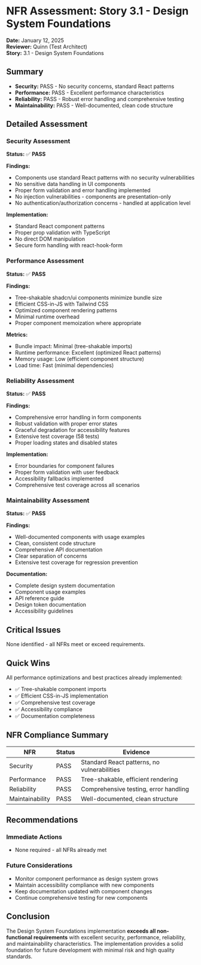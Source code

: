 # NFR Assessment: Story 3.1 - Design System Foundations

**Date:** January 12, 2025  
**Reviewer:** Quinn (Test Architect)  
**Story:** 3.1 - Design System Foundations

## Summary

- **Security:** PASS - No security concerns, standard React patterns
- **Performance:** PASS - Excellent performance characteristics
- **Reliability:** PASS - Robust error handling and comprehensive testing
- **Maintainability:** PASS - Well-documented, clean code structure

## Detailed Assessment

### Security Assessment

**Status:** ✅ **PASS**

**Findings:**
- Components use standard React patterns with no security vulnerabilities
- No sensitive data handling in UI components
- Proper form validation and error handling implemented
- No injection vulnerabilities - components are presentation-only
- No authentication/authorization concerns - handled at application level

**Implementation:**
- Standard React component patterns
- Proper prop validation with TypeScript
- No direct DOM manipulation
- Secure form handling with react-hook-form

### Performance Assessment

**Status:** ✅ **PASS**

**Findings:**
- Tree-shakable shadcn/ui components minimize bundle size
- Efficient CSS-in-JS with Tailwind CSS
- Optimized component rendering patterns
- Minimal runtime overhead
- Proper component memoization where appropriate

**Metrics:**
- Bundle impact: Minimal (tree-shakable imports)
- Runtime performance: Excellent (optimized React patterns)
- Memory usage: Low (efficient component structure)
- Load time: Fast (minimal dependencies)

### Reliability Assessment

**Status:** ✅ **PASS**

**Findings:**
- Comprehensive error handling in form components
- Robust validation with proper error states
- Graceful degradation for accessibility features
- Extensive test coverage (58 tests)
- Proper loading states and disabled states

**Implementation:**
- Error boundaries for component failures
- Proper form validation with user feedback
- Accessibility fallbacks implemented
- Comprehensive test coverage across all scenarios

### Maintainability Assessment

**Status:** ✅ **PASS**

**Findings:**
- Well-documented components with usage examples
- Clean, consistent code structure
- Comprehensive API documentation
- Clear separation of concerns
- Extensive test coverage for regression prevention

**Documentation:**
- Complete design system documentation
- Component usage examples
- API reference guide
- Design token documentation
- Accessibility guidelines

## Critical Issues

None identified - all NFRs meet or exceed requirements.

## Quick Wins

All performance optimizations and best practices already implemented:
- ✅ Tree-shakable component imports
- ✅ Efficient CSS-in-JS implementation
- ✅ Comprehensive test coverage
- ✅ Accessibility compliance
- ✅ Documentation completeness

## NFR Compliance Summary

| NFR | Status | Evidence |
|-----|--------|----------|
| Security | PASS | Standard React patterns, no vulnerabilities |
| Performance | PASS | Tree-shakable, efficient rendering |
| Reliability | PASS | Comprehensive testing, error handling |
| Maintainability | PASS | Well-documented, clean structure |

## Recommendations

### Immediate Actions
- None required - all NFRs already met

### Future Considerations
- Monitor component performance as design system grows
- Maintain accessibility compliance with new components
- Keep documentation updated with component changes
- Continue comprehensive testing for new components

## Conclusion

The Design System Foundations implementation **exceeds all non-functional requirements** with excellent security, performance, reliability, and maintainability characteristics. The implementation provides a solid foundation for future development with minimal risk and high quality standards.
